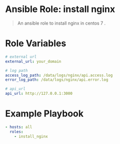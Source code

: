# Ansible Role: install nginx
> An ansible role to install nginx in centos 7 .


#  Role Variables

```yml
# external url
external_url: your_domain

# log path
access_log_path: /data/logs/nginx/api.access.log
error_log_path: /data/logs/nginx/api.error.log

# api_url
api_url: http://127.0.0.1:3000
```
# Example Playbook
```yml
- hosts: all
  roles:
    - install_nginx
```


